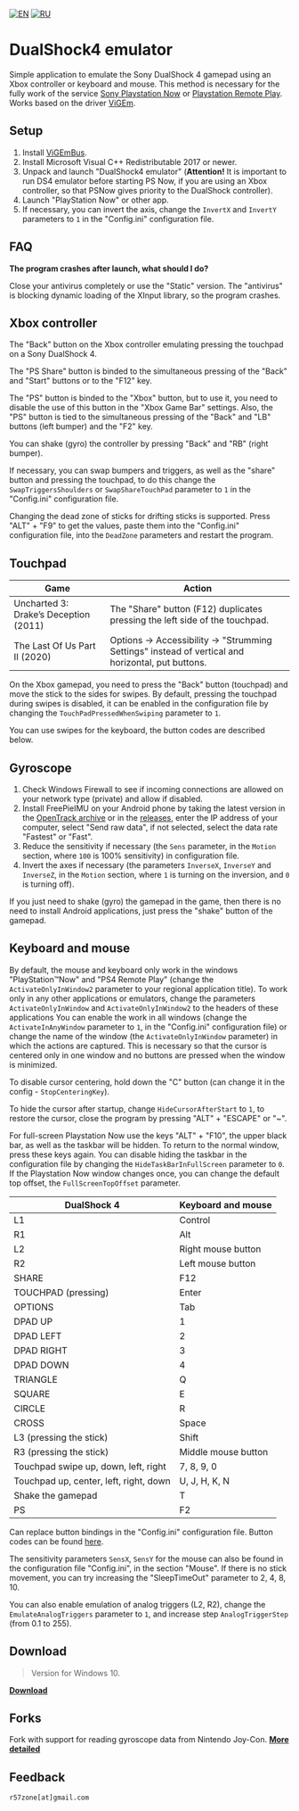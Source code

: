 [![EN](https://user-images.githubusercontent.com/9499881/33184537-7be87e86-d096-11e7-89bb-f3286f752bc6.png)](https://github.com/r57zone/DualShock4-emulator/) 
[![RU](https://user-images.githubusercontent.com/9499881/27683795-5b0fbac6-5cd8-11e7-929c-057833e01fb1.png)](https://github.com/r57zone/DualShock4-emulator/blob/master/README.RU.md)
# DualShock4 emulator
Simple application to emulate the Sony DualShock 4 gamepad using an Xbox controller or keyboard and mouse. This method is necessary for the fully work of the service [Sony Playstation Now](https://www.playstation.com/en-us/explore/playstation-now/) or [Playstation Remote Play](https://www.playstation.com/remote-play/). Works based on the driver [ViGEm](https://github.com/ViGEm).

## Setup
1. Install [ViGEmBus](https://github.com/ViGEm/ViGEmBus/releases).
2. Install Microsoft Visual C++ Redistributable 2017 or newer.
3. Unpack and launch "DualShock4 emulator" (**Attention!** It is important to run DS4 emulator before starting PS Now, if you are using an Xbox controller, so that PSNow gives priority to the DualShock controller).
4. Launch "PlayStation Now" or other app.
5. If necessary, you can invert the axis, change the `InvertX` and `InvertY` parameters to `1` in the "Config.ini" configuration file.

## FAQ
**The program crashes after launch, what should I do?**

Close your antivirus completely or use the "Static" version. The "antivirus" is blocking dynamic loading of the XInput library, so the program crashes. 

## Xbox controller
The "Back" button on the Xbox controller emulating pressing the touchpad on a Sony DualShock 4.

The "PS Share" button is binded to the simultaneous pressing of the "Back" and "Start" buttons or to the "F12" key.

The "PS" button is binded to the "Xbox" button, but to use it, you need to disable the use of this button in the "Xbox Game Bar" settings. Also, the "PS" button is tied to the simultaneous pressing of the "Back" and "LB" buttons (left bumper) and the "F2" key.

You can shake (gyro) the controller by pressing "Back" and "RB" (right bumper). 



If necessary, you can swap bumpers and triggers, as well as the "share" button and pressing the touchpad, to do this change the `SwapTriggersShoulders` or `SwapShareTouchPad` parameter to `1` in the "Config.ini" configuration file.



Changing the dead zone of sticks for drifting sticks is supported. Press "ALT" + "F9" to get the values, paste them into the "Config.ini" configuration file, into the `DeadZone` parameters and restart the program.

## Touchpad
Game | Action
------------ | -------------
Uncharted 3: Drake’s Deception (2011) | The "Share" button (F12) duplicates pressing the left side of the touchpad.
The Last Of Us Part II (2020) | Options -> Accessibility -> "Strumming Settings" instead of vertical and horizontal, put buttons.

On the Xbox gamepad, you need to press the "Back" button (touchpad) and move the stick to the sides for swipes. By default, pressing the touchpad during swipes is disabled, it can be enabled in the configuration file by changing the `TouchPadPressedWhenSwiping` parameter to `1`.



You can use swipes for the keyboard, the button codes are described below. 

## Gyroscope
1. Check Windows Firewall to see if incoming connections are allowed on your network type (private) and allow if disabled.
2. Install FreePieIMU on your Android phone by taking the latest version in the [OpenTrack archive](https://github.com/opentrack/opentrack) or in the [releases](https://github.com/r57zone/DualShock4-emulator/releases), enter the IP address of your computer, select "Send raw data", if not selected, select the data rate "Fastest" or "Fast".
3. Reduce the sensitivity if necessary (the `Sens` parameter, in the `Motion` section, where `100` is 100% sensitivity) in configuration file.
4. Invert the axes if necessary (the parameters `InverseX`, `InverseY` and `InverseZ`, in the `Motion` section, where `1` is turning on the inversion, and `0` is turning off).


If you just need to shake (gyro) the gamepad in the game, then there is no need to install Android applications, just press the "shake" button of the gamepad.

## Keyboard and mouse
By default, the mouse and keyboard only work in the windows "PlayStation™Now" and "PS4 Remote Play" (change the `ActivateOnlyInWindow2` parameter to your regional application title). To work only in any other applications or emulators, change the parameters `ActivateOnlyInWindow` and `ActivateOnlyInWindow2` to the headers of these applications You can enable the work in all windows (change the `ActivateInAnyWindow` parameter to `1`, in the "Config.ini" configuration file) or change the name of the window (the `ActivateOnlyInWindow` parameter) in which the actions are captured. This is necessary so that the cursor is centered only in one window and no buttons are pressed when the window is minimized.

To disable cursor centering, hold down the "C" button (can change it in the config - `StopСenteringKey`).

To hide the cursor after startup, change `HideCursorAfterStart` to `1`, to restore the cursor, close the program by pressing "ALT" + "ESCAPE" or "~".

For full-screen Playstation Now use the keys "ALT" + "F10", the upper black bar, as well as the taskbar will be hidden. To return to the normal window, press these keys again. You can disable hiding the taskbar in the configuration file by changing the `HideTaskBarInFullScreen` parameter to `0`. If the Playstation Now window changes once, you can change the default top offset, the `FullScreenTopOffset` parameter. 

DualShock 4 | Keyboard and mouse
------------ | -------------
L1 | Control
R1 | Alt
L2 | Right mouse button
R2 | Left mouse button
SHARE | F12
TOUCHPAD (pressing) | Enter
OPTIONS | Tab
DPAD UP | 1
DPAD LEFT | 2
DPAD RIGHT | 3
DPAD DOWN | 4
TRIANGLE | Q
SQUARE | E
CIRCLE | R
CROSS | Space
L3 (pressing the stick) | Shift
R3 (pressing the stick) | Middle mouse button
Touchpad swipe up, down, left, right | 7, 8, 9, 0
Touchpad up, center, left, right, down  | U, J, H, K, N
Shake the gamepad | T
PS | F2

Сan replace button bindings in the "Config.ini" configuration file. Button codes can be found [here](https://github.com/r57zone/Half-Life-Alyx-novr/blob/master/BINDINGS.md).



The sensitivity parameters `SensX`, `SensY` for the mouse can also be found in the configuration file "Config.ini", in the section "Mouse". If there is no stick movement, you can try increasing the "SleepTimeOut" parameter to 2, 4, 8, 10.



You can also enable emulation of analog triggers (L2, R2), change the `EmulateAnalogTriggers` parameter to `1`, and increase step `AnalogTriggerStep` (from 0.1 to 255).

## Download
>Version for Windows 10.

**[Download](https://github.com/r57zone/DualShock4-emulator/releases)**

## Forks
Fork with support for reading gyroscope data from Nintendo Joy-Con. **[More detailed](https://github.com/Okoken/DualShock4-emulator)**

## Feedback
`r57zone[at]gmail.com`